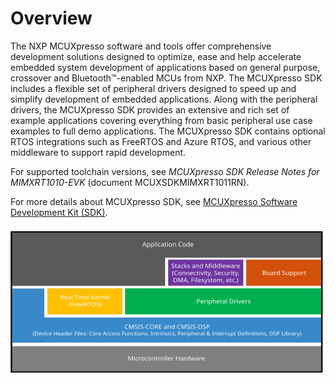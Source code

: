 # Overview

The NXP MCUXpresso software and tools offer comprehensive development solutions designed to optimize, ease and help accelerate embedded system development of applications based on general purpose, crossover and Bluetooth™-enabled MCUs from NXP. The MCUXpresso SDK includes a flexible set of peripheral drivers designed to speed up and simplify development of embedded applications. Along with the peripheral drivers, the MCUXpresso SDK provides an extensive and rich set of example applications covering everything from basic peripheral use case examples to full demo applications. The MCUXpresso SDK contains optional RTOS integrations such as FreeRTOS and Azure RTOS, and various other middleware to support rapid development.

For supported toolchain versions, see *MCUXpresso SDK Release Notes for MIMXRT1010-EVK* \(document MCUXSDKMIMXRT1011RN\).

For more details about MCUXpresso SDK, see [MCUXpresso Software Development Kit \(SDK\)](http://www.nxp.com/products/software-and-tools/run-time-software/mcuxpresso-software-and-tools/mcuxpresso-software-development-kit-sdk:MCUXpresso-SDK).

![](../images/ksdk_layers_20.svg "MCUXpresso SDK layers")

